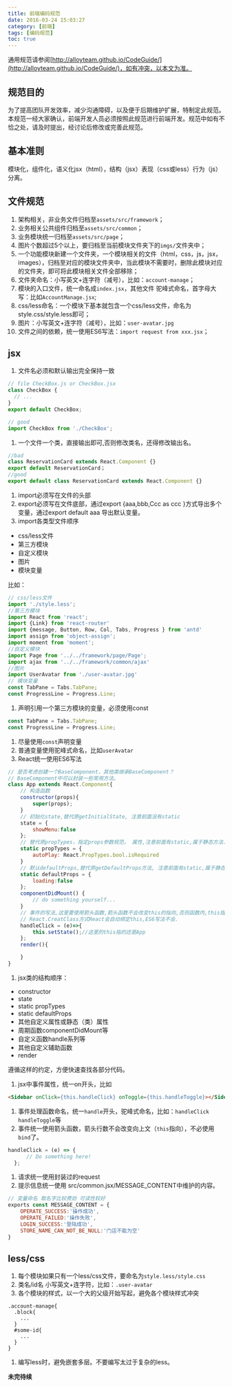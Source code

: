 ```yaml
---
title: 前端编码规范
date: 2016-03-24 15:03:27
category: [前端]
tags: [编码规范]
toc: true
---
```


通用规范请参阅[http://alloyteam.github.io/CodeGuide/](http://alloyteam.github.io/CodeGuide/)，如有冲突，以本文为准。
## 规范目的
为了提高团队开发效率，减少沟通障碍，以及便于后期维护扩展，特制定此规范。本规范一经大家确认，前端开发人员必须按照此规范进行前端开发。规范中如有不恰之处，请及时提出，经讨论后修改或完善此规范。


## 基本准则
模块化，组件化，语义化jsx（html），结构（jsx）表现（css或less）行为（js）分离。

## 文件规范
1. 架构相关，非业务文件归档至`assets/src/framework`；
1. 业务相关公共组件归档至`assets/src/common`；
1. 业务模块统一归档至`assets/src/page`；
1. 图片个数超过5个以上，要归档至当前模块文件夹下的`imgs/`文件夹中；
1. 一个功能模块新建一个文件夹，一个模块相关的文件（html，css，js，jsx，images），归档至对应的模块文件夹中，当此模块不需要时，删除此模块对应的文件夹，即可将此模块相关文件全部移除；
1. 文件夹命名：小写英文+连字符（减号），比如：`account-manage`；
1. 模块的入口文件，统一命名成`index.jsx`，其他文件 驼峰式命名，首字母大写：比如`AccountManage.jsx`;
1. css/less命名：一个模块下基本就包含一个css/less文件，命名为style.css/style.less即可；
1. 图片：小写英文+连字符（减号），比如：`user-avatar.jpg`
1. 文件之间的依赖，统一使用ES6写法：`import request from xxx.jsx`；

## jsx

1. 文件名必须和默认输出完全保持一致
```javascript
// file CheckBox.js or CheckBox.jsx
class CheckBox {
  // ...
}
export default CheckBox;

// good
import CheckBox from './CheckBox';
```
1. 一个文件一个类，直接输出即可,否则修改类名，还得修改输出名。
```javascript
//bad
class ReservationCard extends React.Component {}
export default ReservationCard；
//good
export default class ReservationCard extends React.Component {}

```
1. import必须写在文件的头部
1. export必须写在文件底部，通过export {aaa,bbb,Ccc as ccc }方式导出多个变量，通过export default aaa 导出默认变量。
1. import各类型文件顺序
  - css/less文件
  - 第三方模块
  - 自定义模块
  - 图片
  - 模块变量

  比如：
  ```javascript
  // css/less文件
  import './style.less';
  //第三方模块
  import React from 'react';
  import {Link} from 'react-router'
  import {message, Button, Row, Col, Tabs, Progress } from 'antd'
  import assign from 'object-assign';
  import moment from 'moment';
  //自定义模块
  import Page from '../../framework/page/Page';
  import ajax from '../../framework/common/ajax'
  //图片
  import UserAvatar from './user-avatar.jpg'
  // 模块变量
  const TabPane = Tabs.TabPane;
  const ProgressLine = Progress.Line;

  ```
1. 声明引用一个第三方模块的变量，必须使用const
  ```javascript
  const TabPane = Tabs.TabPane;
  const ProgressLine = Progress.Line;
  ```
1. 尽量使用`const`声明变量
1. 普通变量使用驼峰式命名，比如`userAvatar`
1. React统一使用ES6写法
  ``` javascript
  // 是否考虑创建一个BaseComponent，其他类继承BaseComponent？
  // BaseComponent中可以封装一些常用方法。
  class App extends React.Component{
      // 构造函数
      constructor(props){
          super(props);
      }
      // 初始化state,替代原getInitialState, 注意前面没有static
      state = {
          showMenu:false
      };
      // 替代原propTypes，指定props参数规范， 属性,注意前面有static,属于静态方法.
      static propTypes = {
          autoPlay: React.PropTypes.bool.isRequired
      }
      // 默认defaultProps,替代原getDefaultProps方法, 注意前面有static,属于静态方法.
      static defaultProps = {
          loading:false
      };
      componentDidMount() {
          // do something yourself...
      }
      // 事件的写法,这里要使用箭头函数,箭头函数不会改变this的指向,否则函数内,this指的就不是当前对象了
      // React.CreatClass方式React会自动绑定this,ES6写法不会.
      handleClick = (e)=>{
          this.setState();//这里的this指的还是App
      };
      render(){

      }
  }
  ```
1. jsx类的结构顺序：
  - constructor
  - state
  - static propTypes
  - static defaultProps
  - 其他自定义属性或静态（类）属性
  - 周期函数componentDidMount等
  - 自定义函数handle系列等
  - 其他自定义辅助函数
  - render

  遵循这样的约定，方便快速查找各部分代码。

1. jsx中事件属性，统一on开头，比如
```html
<Sidebar onClick={this.handleClick} onToggle={this.handleToggle}></Sidebar>
```
1. 事件处理函数命名，统一`handle`开头，驼峰式命名，比如：`handleClick` `handleToggle`等
1. 事件统一使用箭头函数，箭头行数不会改变向上文（`this`指向），不必使用`bind`了。
  ```javascript
  handleClick = (e) => {
        // Do something here!
    };
  ```
1. 请求统一使用封装过的request
1. 提示信息统一使用 src/common.jsx/MESSAGE_CONTENT中维护的内容。
  ```javascript
  // 变量命名 取名字比较费劲 可读性较好
  exports const MESSAGE_CONTENT = {
      OPERATE_SUCCESS:'操作成功',
      OPERATE_FAILED:'操作失败',
      LOGIN_SUCCESS:'登陆成功',
      STORE_NAME_CAN_NOT_BE_NULL:'门店不能为空'
  }
  ```


## less/css
1. 每个模块如果只有一个less/css文件，要命名为`style.less/style.css`
1. 类名/id名 小写英文+连字符，比如：`.user-avatar`
1. 各个模块的样式，以一个大的父级开始写起，避免各个模块样式冲突
  ```less
  .account-manage{
    .block{
      ...
    }
    #some-id{
      ...
    }
  }  
  ```
1. 编写less时，避免嵌套多层。不要编写太过于复杂的less。


**未完待续**
